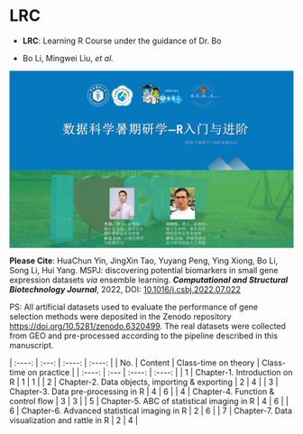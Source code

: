 # LRC
- **LRC**: Learning R Course under the guidance of Dr. Bo

- Bo Li, Mingwei Liu, *et al.*

<img src = "image/course-logo.png" width = "800" align = "middle"> 

**Please Cite**: HuaChun Yin, JingXin Tao, Yuyang Peng, Ying Xiong, Bo Li, Song Li, Hui Yang. MSPJ: discovering potential biomarkers in small gene expression datasets *via* ensemble learning. ***Computational and Structural Biotechnology Journal***, 2022, DOI: [10.1016/j.csbj.2022.07.022](https://www.sciencedirect.com/science/article/pii/S2001037022003026)

PS: All artificial datasets used to evaluate the performance of gene selection methods were deposited in the Zenodo repository <https://doi.org/10.5281/zenodo.6320499>. The real datasets were collected from GEO and pre-processed according to the pipeline described in this manuscript. 

| :----: | :---: | :----: | :----: |
| No.  | Content | Class-time on theory | Class-time on practice |
| :----: | :--- | :----: | :----: |
| 1 | Chapter-1. Introduction on R | 1 | 1 |
| 2 | Chapter-2. Data objects, importing & exporting | 2 | 4 |
| 3 | Chapter-3. Data pre-processing in R | 4 | 6 |
| 4 | Chapter-4. Function & control flow | 3 | 3 |
| 5 | Chapter-5. ABC of statistical imaging in R | 4 | 6 |
| 6 | Chapter-6. Advanced statistical imaging in R | 2 | 6 |
| 7 | Chapter-7. Data visualization and rattle in R | 2 | 4 |
